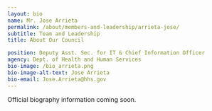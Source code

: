 ```yaml
---
layout: bio
name: Mr. Jose Arrieta
permalink: /about/members-and-leadership/arrieta-jose/
subtitle: Team and Leadership
title: About Our Council

position: Deputy Asst. Sec. for IT & Chief Information Officer
agency: Dept. of Health and Human Services
bio-image: /bio_arrieta.png
bio-image-alt-text: Jose Arrieta
bio-email: Jose.Arrieta@hhs.gov
---
```


Official biography information coming soon.
